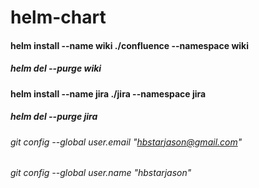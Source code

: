 # helm-chart

#### helm install --name wiki ./confluence --namespace wiki
##### helm del --purge wiki

#### helm install --name jira ./jira --namespace jira
##### helm del --purge jira


###### git config --global user.email "hbstarjason@gmail.com"
###### git config --global user.name "hbstarjason"
